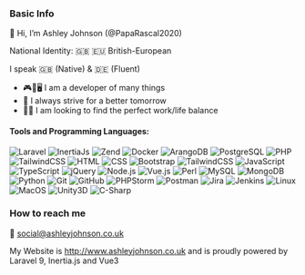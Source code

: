 ### Basic Info
🙋 Hi, I’m Ashley Johnson (@PapaRascal2020)

National Identity: 🇬🇧 🇪🇺 British-European

I speak 🇬🇧 (Native) & 🇩🇪 (Fluent)

- 🎮📱🖥️ I am a developer of many things
- 🌱 I always strive for a better tomorrow
- 🏃‍♂️ I am looking to find the perfect work/life balance

#### Tools and Programming Languages:
 
![Laravel](https://img.shields.io/badge/-Laravel-05122A?style=flat&logo=Laravel)
![InertiaJs](https://img.shields.io/badge/-InertiaJs-05122A?style=flat&logo=javascript)
![Zend](https://img.shields.io/badge/-Zend-05122A?style=flat&logo=Zend)
![Docker](https://img.shields.io/badge/-Docker-05122A?style=flat&logo=docker)
![ArangoDB](https://img.shields.io/badge/-ArangoDB-05122A?style=flat&logo=arangodb)
![PostgreSQL](https://img.shields.io/badge/-PostgreSQL-05122A?style=flat&logo=postgresql)
![PHP](https://img.shields.io/badge/-PHP-05122A?style=flat&logo=php)
![TailwindCSS](https://img.shields.io/badge/-TailwindCSS-05122A?style=flat&logo=TailwindCSS)
![HTML](https://img.shields.io/badge/-HTML-05122A?style=flat&logo=HTML5)
![CSS](https://img.shields.io/badge/-CSS-05122A?style=flat&logo=CSS3&logoColor=1572B6)
![Bootstrap](https://img.shields.io/badge/-Bootstrap-05122A?style=flat&logo=bootstrap&logoColor=563D7C)
![TailwindCSS](https://img.shields.io/badge/-TailwindCSS-05122A?style=flat&logo=tailwindcss)
![JavaScript](https://img.shields.io/badge/-JavaScript-05122A?style=flat&logo=javascript)
![TypeScript](https://img.shields.io/badge/-TypeScript-05122A?style=flat&logo=typescript)
![jQuery](https://img.shields.io/badge/-jQuery-05122A?style=flat&logo=jquery&logoColor=4479A1)
![Node.js](https://img.shields.io/badge/-Node.js-05122A?style=flat&logo=node.js)
![Vue.js](https://img.shields.io/badge/-Vue.js-05122A?style=flat&logo=vue.js)
![Perl](https://img.shields.io/badge/-Perl-05122A?style=flat&logo=perl&logoColor=39457E)
![MySQL](https://img.shields.io/badge/-MySQL-05122A?style=flat&logo=mysql&logoColor=4479A1)
![MongoDB](https://img.shields.io/badge/-MongoDB-05122A?style=flat&logo=mongodb)
![Python](https://img.shields.io/badge/-Python-05122A?style=flat&logo=python)
![Git](https://img.shields.io/badge/-Git-05122A?style=flat&logo=git)
![GitHub](https://img.shields.io/badge/-GitHub-05122A?style=flat&logo=github)
![PHPStorm](https://img.shields.io/badge/-PHPStorm-05122A?style=flat&logo=PHPStorm&logoColor=007ACC)
![Postman](https://img.shields.io/badge/-Postman-05122A?style=flat&logo=postman)
![Jira](https://img.shields.io/badge/-Jira-05122A?style=flat&logo=jira&logoColor=247FF7)
![Jenkins](https://img.shields.io/badge/-Jenkins-05122A?style=flat&logo=jenkins&logoColor=247FF7)
![Linux](https://img.shields.io/badge/-Linux-05122A?style=flat&logo=linux)
![MacOS](https://img.shields.io/badge/-Mac-05122A?style=flat&logo=apple)
![Unity3D](https://img.shields.io/badge/-Unity-05122A?style=flat&logo=unity)
![C-Sharp](https://img.shields.io/badge/-C%20Sharp-05122A?style=flat&logo=c#)

### How to reach me

📧 social@ashleyjohnson.co.uk

My Website is http://www.ashleyjohnson.co.uk and is proudly powered by Laravel 9, Inertia.js and Vue3

